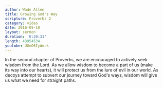 ```yaml
---
author: Wade Allen
title: Growing God's Way
scripture: Proverbs 2
category: video
date: 2016-09-18
layout: sermon
duration: '0:30:31' 
length: 43954534
youtube: UGmO6IyWock
---
```


In the second chapter of Proverbs, we are encouraged to actively seek wisdom from the Lord. As we allow wisdom to become a part of us (make its way into our hearts), it will protect us from the lure of evil in our world. As decoys attempt to subvert our journey toward God's ways, wisdom will give us what we need for straight paths.
